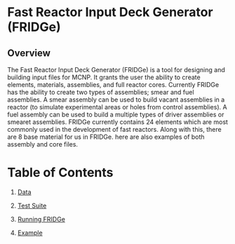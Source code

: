 # Fast Reactor Input Deck Generator (FRIDGe)

## Overview

The Fast Reactor Input Deck Generator (FRIDGe) is a tool for designing and building input files for MCNP.
It grants the user the ability to create elements, materials, assemblies, and full reactor cores.
Currently FRIDGe has the ability to create two types of assemblies; smear and fuel assemblies.
A smear assembly can be used to build vacant assemblies in a reactor (to simulate experimental areas or holes from control assemblies).
A fuel assembly can be used to build a multiple types of driver assemblies or smearet assemblies.
FRIDGe currently contains 24 elements which are most commonly used in the development of fast reactors.
Along with this, there are 8 base material for us in FRIDGe.
here are also examples of both assembly and core files.

# Table of Contents
1. [Data](source/Data.md)

2. [Test Suite](source/Test.md)

3. [Running FRIDGe](source/Run.md)

4. [Example](source/Example.md)